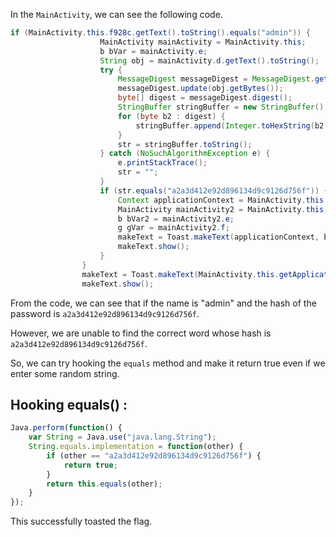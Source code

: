 In the `MainActivity`, we can see the following code.

```java
if (MainActivity.this.f928c.getText().toString().equals("admin")) {
                    MainActivity mainActivity = MainActivity.this;
                    b bVar = mainActivity.e;
                    String obj = mainActivity.d.getText().toString();
                    try {
                        MessageDigest messageDigest = MessageDigest.getInstance("MD5");
                        messageDigest.update(obj.getBytes());
                        byte[] digest = messageDigest.digest();
                        StringBuffer stringBuffer = new StringBuffer();
                        for (byte b2 : digest) {
                            stringBuffer.append(Integer.toHexString(b2 & 255));
                        }
                        str = stringBuffer.toString();
                    } catch (NoSuchAlgorithmException e) {
                        e.printStackTrace();
                        str = "";
                    }
                    if (str.equals("a2a3d412e92d896134d9c9126d756f")) {
                        Context applicationContext = MainActivity.this.getApplicationContext();
                        MainActivity mainActivity2 = MainActivity.this;
                        b bVar2 = mainActivity2.e;
                        g gVar = mainActivity2.f;
                        makeText = Toast.makeText(applicationContext, b.a(g.a()), 1);
                        makeText.show();
                    }
                }
                makeText = Toast.makeText(MainActivity.this.getApplicationContext(), "Wrong Credentials!", 0);
                makeText.show();
```

From the code, we can see that if the name is "admin" and the hash of the password is `a2a3d412e92d896134d9c9126d756f`.

However, we are unable to find the correct word whose hash is `a2a3d412e92d896134d9c9126d756f`.

So, we can try hooking the `equals` method and make it return true even if we enter some random string.

## Hooking equals() :
```javascript
Java.perform(function() {
    var String = Java.use("java.lang.String");
    String.equals.implementation = function(other) {
        if (other == "a2a3d412e92d896134d9c9126d756f") {
            return true; 
        }
        return this.equals(other);
    }
});
```

This successfully toasted the flag. 
